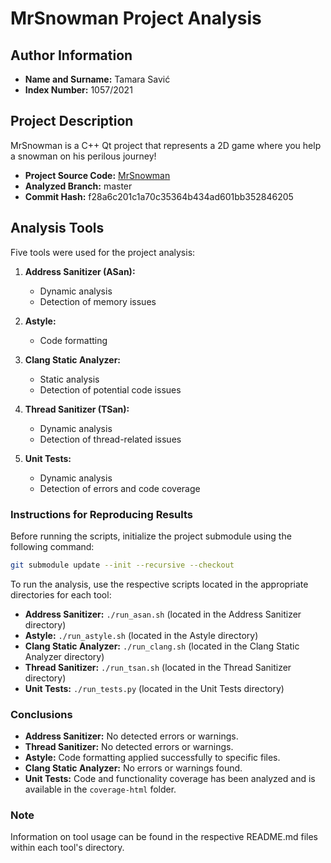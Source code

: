 # MrSnowman Project Analysis

## Author Information

- **Name and Surname:** Tamara Savić
- **Index Number:** 1057/2021

## Project Description

MrSnowman is a C++ Qt project that represents a 2D game where you help a snowman on his perilous journey!

- **Project Source Code:** [MrSnowman](https://gitlab.com/matf-bg-ac-rs/course-rs/projects-2021-2022/04-MrSnowman)
- **Analyzed Branch:** master
- **Commit Hash:** f28a6c201c1a70c35364b434ad601bb352846205

## Analysis Tools

Five tools were used for the project analysis:

1. **Address Sanitizer (ASan):**
    - Dynamic analysis
    - Detection of memory issues

2. **Astyle:**
    - Code formatting

3. **Clang Static Analyzer:**
    - Static analysis
    - Detection of potential code issues

4. **Thread Sanitizer (TSan):**
    - Dynamic analysis
    - Detection of thread-related issues

5. **Unit Tests:**
    - Dynamic analysis
    - Detection of errors and code coverage

### Instructions for Reproducing Results

Before running the scripts, initialize the project submodule using the following command:

```bash
git submodule update --init --recursive --checkout
```

To run the analysis, use the respective scripts located in the appropriate directories for each tool:

- **Address Sanitizer:** `./run_asan.sh` (located in the Address Sanitizer directory)
- **Astyle:** `./run_astyle.sh` (located in the Astyle directory)
- **Clang Static Analyzer:** `./run_clang.sh` (located in the Clang Static Analyzer directory)
- **Thread Sanitizer:** `./run_tsan.sh` (located in the Thread Sanitizer directory)
- **Unit Tests:** `./run_tests.py` (located in the Unit Tests directory)

### Conclusions

- **Address Sanitizer:** No detected errors or warnings.
- **Thread Sanitizer:** No detected errors or warnings.
- **Astyle:** Code formatting applied successfully to specific files.
- **Clang Static Analyzer:** No errors or warnings found.
- **Unit Tests:** Code and functionality coverage has been analyzed and is available in the `coverage-html` folder.

### Note

Information on tool usage can be found in the respective README.md files within each tool's directory.
